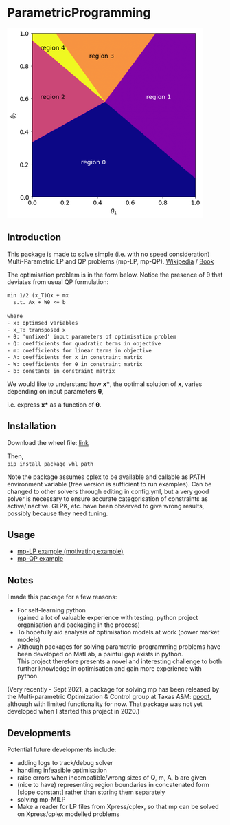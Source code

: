 # ParametricProgramming

![alt text](https://github.com/michaelchee2004/ParametricProgramming/blob/master/readme_image.png)

## Introduction
This package is made to solve simple (i.e. with no speed consideration) Multi-Parametric LP and QP problems (mp-LP, mp-QP). [Wikipedia](https://en.wikipedia.org/wiki/Parametric_programming) / [Book](https://www.wiley.com/en-ie/Multi+Parametric+Programming:+Theory,+Algorithms+and+Applications,+Volume+1-p-9783527631216)

The optimisation problem is in the form below. Notice the presence of θ that deviates from usual QP formulation: <br/>

```
min 1/2 (x_T)Qx + mx
  s.t. Ax + Wθ <= b

where
- x: optimsed variables 
- x_T: transposed x
- θ: 'unfixed' input parameters of optimisation problem
- Q: coefficients for quadratic terms in objective
- m: coefficients for linear terms in objective
- A: coefficients for x in constraint matrix 
- W: coefficients for θ in constraint matrix
- b: constants in constraint matrix
```

We would like to understand how __x*__, the optimal solution of __x__, varies depending on 
input parameters __θ__,

i.e. express __x*__ as a function of __θ__.

## Installation
Download the wheel file: [link](https://github.com/michaelchee2004/ParametricProgramming/blob/master/dist/parametric_programming-0.0.1-py3-none-any.whl)

Then, </br>
```pip install package_whl_path```

Note the package assumes cplex to be available and callable as PATH environment variable (free version is sufficient to run examples). 
Can be changed to other solvers through editing in config.yml, but a very good solver is necessary 
to ensure accurate categorisation of constraints as active/inactive. GLPK, etc. have been observed to give wrong 
results, possibly because they need tuning.

## Usage
- [mp-LP example (motivating example)](https://github.com/michaelchee2004/ParametricProgramming/blob/master/jupyter_notebooks/lp_example.ipynb)
- [mp-QP example](https://github.com/michaelchee2004/ParametricProgramming/blob/master/jupyter_notebooks/qp_example.ipynb)

## Notes
I made this package for a few reasons:
- For self-learning python </br >
  (gained a lot of valuable experience with testing, python project organisation and packaging in the process)
- To hopefully aid analysis of optimisation models at work (power market models)
- Although packages for solving parametric-programming problems have been developed on MatLab, a painful gap exists in python. </br>
  This project therefore presents a novel and interesting challenge to both further knowledge in optimisation and gain more experience with python. </br>
  
(Very recently - Sept 2021, a package for solving mp has been released by the Multi-parametric Optimization & Control group at Taxas A&M: [ppopt](https://pypi.org/project/ppopt/), although with limited functionality for now. That package was not yet developed when I started this project in 2020.)  

## Developments
Potential future developments include:
- adding logs to track/debug solver
- handling infeasible optimisation
- raise errors when incompatible/wrong sizes of Q, m, A, b are given 
- (nice to have) representing region boundaries in concatenated form [slope constant] rather than storing them separately
- solving mp-MILP
- Make a reader for LP files from Xpress/cplex, so that mp can be solved on Xpress/cplex modelled problems

